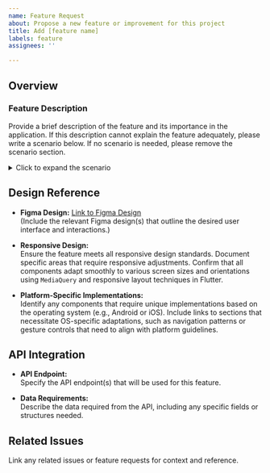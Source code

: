 ```yaml
---
name: Feature Request
about: Propose a new feature or improvement for this project
title: Add [feature name]
labels: feature
assignees: ''

---
```


## Overview

### Feature Description
Provide a brief description of the feature and its importance in the application. If this description cannot explain the feature adequately, please write a scenario below. If no scenario is needed, please remove the scenario section.

<details>
<summary>Click to expand the scenario</summary>

### Scenario: Changing Your Profile

Imagine a user opens the app and wants to update their profile. They navigate to the "Profile" section, where they see their current name and picture. The user decides to change their name and upload a new profile picture. After making these changes, they tap the "Save" button.

Once they save, the app sends the updated information to the server. If everything goes well, the user will see a message saying "Profile updated!" If there’s an issue, they will see "Update failed." Finally, the user returns to their profile to see their new name and picture displayed.

</details>

## Design Reference
- **Figma Design:** [Link to Figma Design](#)  
  (Include the relevant Figma design(s) that outline the desired user interface and interactions.)

- **Responsive Design:**  
  Ensure the feature meets all responsive design standards. Document specific areas that require responsive adjustments. Confirm that all components adapt smoothly to various screen sizes and orientations using `MediaQuery` and responsive layout techniques in Flutter.

- **Platform-Specific Implementations:**  
  Identify any components that require unique implementations based on the operating system (e.g., Android or iOS). Include links to sections that necessitate OS-specific adaptations, such as navigation patterns or gesture controls that need to align with platform guidelines.

## API Integration
- **API Endpoint:**  
  Specify the API endpoint(s) that will be used for this feature.

- **Data Requirements:**  
  Describe the data required from the API, including any specific fields or structures needed.

## Related Issues
Link any related issues or feature requests for context and reference.
